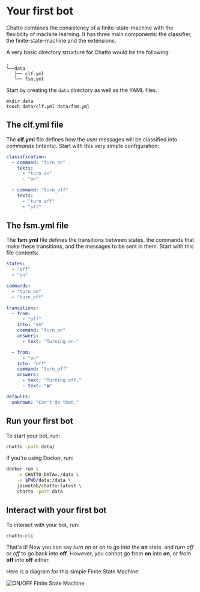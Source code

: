 # Your first bot

Chatto combines the consistency of a finite-state-machine with the flexibility of machine learning. It has three main components: the classifier, the finite-state-machine and the extensions.

A very basic directory structure for Chatto would be the following:

```
.
└──data
   ├── clf.yml
   └── fsm.yml
```

Start by creating the `data` directory as well as the YAML files.

```console
mkdir data
touch data/clf.yml data/fsm.yml
```

## The **clf.yml** file

The **clf.yml** file defines how the user messages will be classified into *commands* (intents). Start with this very simple configuration:

```yaml
classification:
  - command: "turn_on"
    texts:
      - "turn on"
      - "on"

  - command: "turn_off"
    texts:
      - "turn off"
      - "off"
```

## The **fsm.yml** file

The **fsm.yml** file defines the transitions between states, the commands that make these transitions, and the messages to be sent in them. Start with this file contents:

```yaml
states:
  - "off"
  - "on"

commands:
  - "turn_on"
  - "turn_off"

transitions:
  - from:
      - "off"
    into: "on"
    command: "turn_on"
    answers:
      - text: "Turning on."

  - from:
      - "on"
    into: "off"
    command: "turn_off"
    answers:
      - text: "Turning off."
      - text: "❌"

defaults:
  unknown: "Can't do that."
```

## Run your first bot

To start your bot, run:

```bash
chatto -path data/
```

If you're using Docker, run:

```bash
docker run \
    -e CHATTO_DATA=./data \
    -v $PWD/data:/data \
    jaimeteb/chatto:latest \
    chatto -path data
```

## Interact with your first bot

To interact with your bot, run:

```
chatto-cli
```

That's it! Now you can say *turn on* or *on* to go into the **on** state, and *turn off* or *off* to go back into **off**. However, you cannot go from **on** into **on**, or from **off** into **off** either.

Here is a diagram for this simple Finite State Machine:

![ON/OFF Finite State Machine](https://uploads.gamedev.net/monthly_06_2013/ccs-209764-0-84996300-1370053229.jpg)
